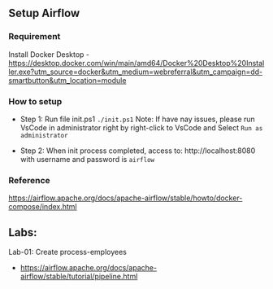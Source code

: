 ## Setup Airflow
### Requirement
Install Docker Desktop - https://desktop.docker.com/win/main/amd64/Docker%20Desktop%20Installer.exe?utm_source=docker&utm_medium=webreferral&utm_campaign=dd-smartbutton&utm_location=module

### How to setup
- Step 1: Run file init.ps1
  ```./init.ps1```
Note: If have nay issues, please run VsCode in administrator right by right-click to VsCode and Select `Run as administrator`

- Step 2: When init process completed, access to: http://localhost:8080 with username and password is `airflow`

### Reference
https://airflow.apache.org/docs/apache-airflow/stable/howto/docker-compose/index.html

## Labs:
Lab-01: Create process-employees
- https://airflow.apache.org/docs/apache-airflow/stable/tutorial/pipeline.html
